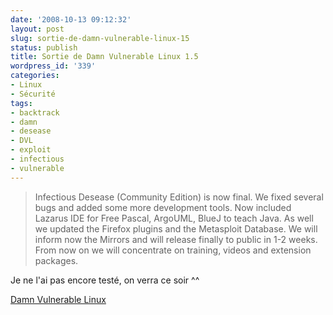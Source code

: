 ```yaml
---
date: '2008-10-13 09:12:32'
layout: post
slug: sortie-de-damn-vulnerable-linux-15
status: publish
title: Sortie de Damn Vulnerable Linux 1.5
wordpress_id: '339'
categories:
- Linux
- Sécurité
tags:
- backtrack
- damn
- desease
- DVL
- exploit
- infectious
- vulnerable
---
```


> Infectious Desease (Community Edition) is now final. We fixed several bugs and added some more development tools. Now included Lazarus IDE for Free Pascal, ArgoUML, BlueJ to teach Java. As well we updated the Firefox plugins and the Metasploit Database. We will inform now the Mirrors and will release finally to public in 1-2 weeks. From now on we will concentrate on training, videos and extension packages.


Je ne l'ai pas encore testé, on verra ce soir ^^

[Damn Vulnerable Linux](http://www.damnvulnerablelinux.org)
